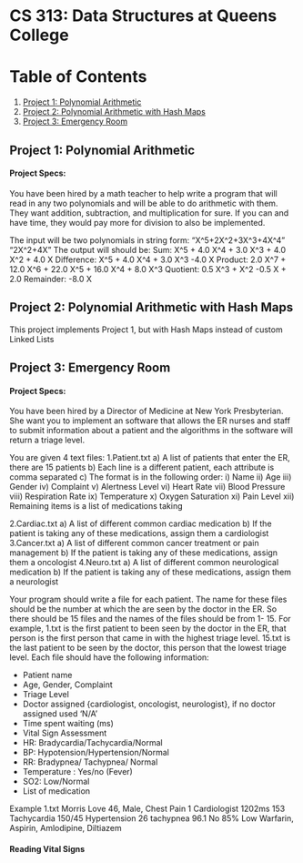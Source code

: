 
CS 313: Data Structures at Queens College
===

# Table of Contents
1. [Project 1: Polynomial Arithmetic](#Project-1)
2. [Project 2: Polynomial Arithmetic with Hash Maps](#Project-2)
3. [Project 3: Emergency Room](#Project-3)

## Project 1: Polynomial Arithmetic <a name="Project-1"></a>
#### Project Specs:

You have been hired by a math teacher to help write a program that will read in any two polynomials and will be able
to do arithmetic with them. They want addition, subtraction, and multiplication for sure. If you can and have time,
they would pay more for division to also be implemented.

The input will be two polynomials in string form:
“X^5+2X^2+3X^3+4X^4”
“2X^2+4X”
The output will should be:
Sum: X^5 + 4.0 X^4 + 3.0 X^3 + 4.0 X^2 + 4.0 X
Difference: X^5 + 4.0 X^4 + 3.0 X^3 -4.0 X
Product: 2.0 X^7 + 12.0 X^6 + 22.0 X^5 + 16.0 X^4 + 8.0 X^3
Quotient: 0.5 X^3 + X^2 -0.5 X + 2.0
Remainder: -8.0 X

## Project 2: Polynomial Arithmetic with Hash Maps <a name="Project-2"></a>
This project implements Project 1, but with Hash Maps instead of custom Linked Lists

## Project 3: Emergency Room <a name="Project-3"></a>
#### Project Specs:
You have been hired by a Director of Medicine at New York Presbyterian. She want you to implement
an software that allows the ER nurses and staff to submit information about a patient and the
algorithms in the software will return a triage level.

You are given 4 text files:
1.Patient.txt
a) A list of patients that enter the ER, there are 15 patients
b) Each line is a different patient, each attribute is comma separated
c) The format is in the following order:
i) Name
ii) Age
iii) Gender
iv) Complaint
v) Alertness Level
vi) Heart Rate
vii) Blood Pressure
viii) Respiration Rate
ix) Temperature
x) Oxygen Saturation
xi) Pain Level
xii) Remaining items is a list of medications taking

2.Cardiac.txt
a) A list of different common cardiac medication
b) If the patient is taking any of these medications, assign them a cardiologist
3.Cancer.txt
a) A list of different common cancer treatment or pain management
b) If the patient is taking any of these medications, assign them a oncologist
4.Neuro.txt
a) A list of different common neurological medication
b) If the patient is taking any of these medications, assign them a neurologist

Your program should write a file for each patient. The name for these files should be the number at
which the are seen by the doctor in the ER. So there should be 15 files and the names of the files should
be from 1- 15. For example, 1.txt is the first patient to been seen by the doctor in the ER, that person is
the first person that came in with the highest triage level. 15.txt is the last patient to be seen by the
doctor, this person that the lowest triage level.
Each file should have the following information:
- Patient name
- Age, Gender, Complaint
- Triage Level
- Doctor assigned {cardiologist, oncologist, neurologist}, if no doctor assigned used ‘N/A’
- Time spent waiting (ms)
- Vital Sign Assessment
- HR: Bradycardia/Tachycardia/Normal
- BP: Hypotension/Hypertension/Normal
- RR: Bradypnea/ Tachypnea/ Normal
- Temperature : Yes/no (Fever)
- SO2: Low/Normal
- List of medication


Example 1.txt
Morris Love
46, Male, Chest Pain
1
Cardiologist
1202ms
153 Tachycardia
150/45 Hypertension
26 tachypnea
96.1 No
85% Low
Warfarin, Aspirin, Amlodipine, Diltiazem

#### Reading Vital Signs











